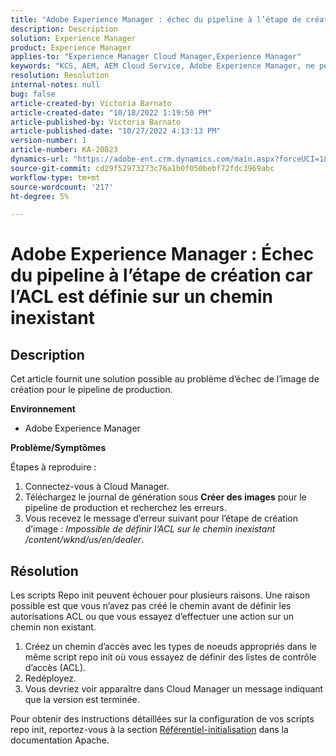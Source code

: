 ```yaml
---
title: "Adobe Experience Manager : échec du pipeline à l’étape de création, car l’ACL est définie sur un chemin inexistant."
description: Description
solution: Experience Manager
product: Experience Manager
applies-to: "Experience Manager Cloud Manager,Experience Manager"
keywords: "KCS, AEM, AEM Cloud Service, Adobe Experience Manager, ne peuvent pas définir l’acl sur un chemin inexistant"
resolution: Resolution
internal-notes: null
bug: false
article-created-by: Victoria Barnato
article-created-date: "10/18/2022 1:19:50 PM"
article-published-by: Victoria Barnato
article-published-date: "10/27/2022 4:13:13 PM"
version-number: 1
article-number: KA-20823
dynamics-url: "https://adobe-ent.crm.dynamics.com/main.aspx?forceUCI=1&pagetype=entityrecord&etn=knowledgearticle&id=7c8b6087-e74e-ed11-bba2-000d3a34e6e5"
source-git-commit: cd29f52973273c76a1b0f050bebf72fdc3969abc
workflow-type: tm+mt
source-wordcount: '217'
ht-degree: 5%

---
```


# Adobe Experience Manager : Échec du pipeline à l’étape de création car l’ACL est définie sur un chemin inexistant

## Description


Cet article fournit une solution possible au problème d’échec de l’image de création pour le pipeline de production.

<b>Environnement</b>

- Adobe Experience Manager


<b>Problème/Symptômes</b>

Étapes à reproduire :

1. Connectez-vous à Cloud Manager.
2. Téléchargez le journal de génération sous <b>Créer des images</b> pour le pipeline de production et recherchez les erreurs.
3. Vous recevez le message d’erreur suivant pour l’étape de création d’image : *Impossible de définir l’ACL sur le chemin inexistant /content/wknd/us/en/dealer*.



## Résolution


Les scripts Repo init peuvent échouer pour plusieurs raisons. Une raison possible est que vous n’avez pas créé le chemin avant de définir les autorisations ACL ou que vous essayez d’effectuer une action sur un chemin non existant.

1. Créez un chemin d’accès avec les types de noeuds appropriés dans le même script repo init où vous essayez de définir des listes de contrôle d’accès (ACL).
2. Redéployez.
3. Vous devriez voir apparaître dans Cloud Manager un message indiquant que la version est terminée.


Pour obtenir des instructions détaillées sur la configuration de vos scripts repo init, reportez-vous à la section [Référentiel-initialisation](https://sling.apache.org/documentation/bundles/repository-initialization.html) dans la documentation Apache.
